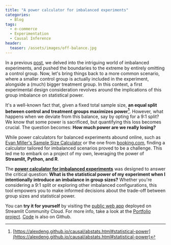 ```yaml
---
title: "A power calculator for imbalanced experiments"
categories:
  - Blog
tags:
  - e-commerce
  - Experimentation
  - Causal Inference
header:
  teaser: /assets/images/off-balance.jpg
---
```


In a previous [post](https://ggiannarakis.github.io/blog/rdd/), we delved into the intriguing world of imbalanced experiments, 
and pushed the boundaries to the extreme by entirely omitting a control group.
Now, let's bring things back to a more common scenario, where a smaller control group is actually included in the experiment,
alongside a (much) bigger treatment group. In this context, a first experimental design consideration revolves 
around the implications of this group imbalance on statistical power.

It's a well-known fact that, given a fixed total sample size, **an equal split between control and treatment 
groups maximizes power[^1]**. However, what happens when we deviate from this balance,
say by opting for a 9:1 split? We know that some power is sacrificed, but quantifying this loss becomes crucial.
The question becomes: **How much power are we really losing?**

While power calculators for balanced experiments abound online, 
such as [Evan Miller's Sample Size Calculator](https://www.evanmiller.org/ab-testing/sample-size.html)
or the one from [booking.com](https://bookingcom.github.io/powercalculator/),
finding a calculator tailored for imbalanced scenarios proved to be a challenge. 
This led me to embark on a project of my own, leveraging the power of **Streamlit, Python, and R**.

The [**power calculator for imbalanced experiments**](https://ggiannarakis-imbalanced-power-calc-main-k5d1d9.streamlit.app/)
was designed to answer the critical question:
**What is the statistical power of my experiment when I intentionally introduce an imbalance in group sizes?**
Whether you're considering a 9:1 split or exploring other imbalanced configurations, 
this tool empowers you to make informed decisions about the trade-off between group sizes and statistical power.

You can **try it for yourself** by visiting the [public web app](https://ggiannarakis-imbalanced-power-calc-main-k5d1d9.streamlit.app/)
deployed on Streamlit Community Cloud. For more info, take a look at 
the [Portfolio project](https://ggiannarakis.github.io/portfolio/0.imbalanced/).
[Code](https://github.com/ggiannarakis/imbalanced-power-calc) is also on Github.

[^1]: [https://alexdeng.github.io/causal/abstats.html#statistical-power](https://alexdeng.github.io/causal/abstats.html#statistical-power)